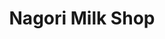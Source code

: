 ---
title: "Nagori Milk Shop"
url: /karachi/nagori-milk-shop-moulana-yousuf-ludhianwi-shaheed-road/
shop: Allgemein
---